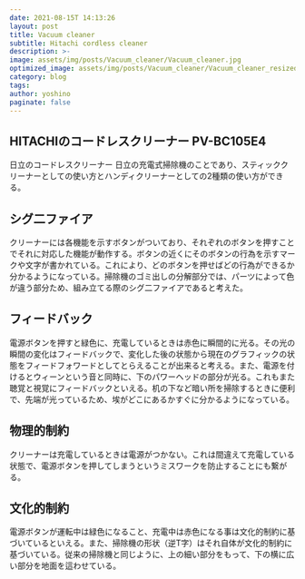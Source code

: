 ```yaml
---
date: 2021-08-15T 14:13:26
layout: post
title: Vacuum cleaner
subtitle: Hitachi cordless cleaner
description: >-
image: assets/img/posts/Vacuum_cleaner/Vacuum_cleaner.jpg
optimized_image: assets/img/posts/Vacuum_cleaner/Vacuum_cleaner_resized_thumbnail.jpg
category: blog
tags: 
author: yoshino
paginate: false
---
```


## HITACHIのコードレスクリーナー PV-BC105E4

日立のコードレスクリーナー
日立の充電式掃除機のことであり、スティッククリーナーとしての使い方とハンディクリーナーとしての2種類の使い方ができる。

## シグ二ファイア

クリーナーには各機能を示すボタンがついており、それぞれのボタンを押すことでそれに対応した機能が動作する。ボタンの近くにそのボタンの行為を示すマークや文字が書かれている。これにより、どのボタンを押せばどの行為ができるか分かるようになっている。掃除機のゴミ出しの分解部分では、パーツによって色が違う部分ため、組み立てる際のシグ二ファイアであると考えた。

## フィードバック

電源ボタンを押すと緑色に、充電しているときは赤色に瞬間的に光る。その光の瞬間の変化はフィードバックで、変化した後の状態から現在のグラフィックの状態をフィードフォワードとしてとらえることが出来ると考える。また、電源を付けるとウィーンという音と同時に、下のパワーヘッドの部分が光る。これもまた聴覚と視覚にフィードバックといえる。机の下など暗い所を掃除するときに便利で、先端が光っているため、埃がどこにあるかすぐに分かるようになっている。

## 物理的制約

クリーナーは充電しているときは電源がつかない。これは間違えて充電している状態で、電源ボタンを押してしまうというミスワークを防止することにも繋がる。

## 文化的制約

電源ボタンが運転中は緑色になること、充電中は赤色になる事は文化的制約に基づいているといえる。また、掃除機の形状（逆T字）はそれ自体が文化的制約に基づいている。従来の掃除機と同じように、上の細い部分をもって、下の横に広い部分を地面を這わせている。